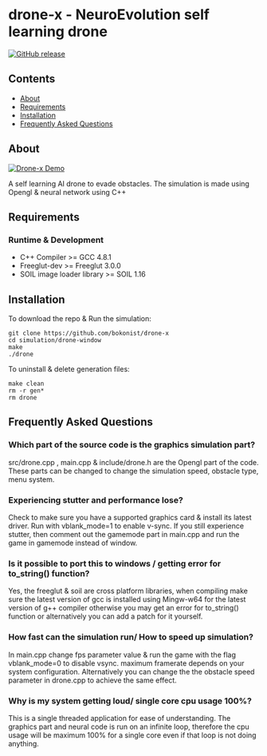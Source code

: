 # drone-x - NeuroEvolution self learning drone
[![GitHub release](https://img.shields.io/github/release/bokonist/drone-x.svg)](https://github.com/bokonist/drone-x/releases)

## Contents

- [About](#about)
- [Requirements](#requirements)
- [Installation](#installation)
- [Frequently Asked Questions](#frequently-asked-questions)

## About
[![Drone-x Demo](http://i.imgur.com/3N7J26U.jpg)](https://www.youtube.com/watch?v=gq39JeI6yxo "Drone-demo")

A self learning AI drone to evade obstacles. The simulation is made using Opengl & neural network using C++

## Requirements
### Runtime & Development

- C++ Compiler >= GCC 4.8.1
- Freeglut-dev >= Freeglut 3.0.0
- SOIL image loader library >= SOIL 1.16

## Installation
To download the repo & Run the simulation:

	git clone https://github.com/bokonist/drone-x
	cd simulation/drone-window
	make
	./drone

To uninstall & delete generation files:

	make clean
	rm -r gen*
	rm drone

## Frequently Asked Questions
### Which part of the source code is the graphics simulation part?
src/drone.cpp , main.cpp & include/drone.h are the Opengl part of the code. These parts can be changed to change the simulation speed, obstacle type, menu system.

### Experiencing stutter and performance lose?
Check to make sure you have a supported graphics card & install its latest driver. Run with vblank_mode=1 to enable v-sync. If you still experience stutter, then comment out the gamemode part in main.cpp and run the game in gamemode instead of window.

### Is it possible to port this to windows / getting error for to_string() function?
Yes, the freeglut & soil are cross platform libraries, when compiling make sure the latest version of gcc is installed using Mingw-w64 for the latest version of g++ compiler otherwise you may get an error for to_string() function or alternatively you can add a patch for it yourself.

### How fast can the simulation run/ How to speed up simulation?
In main.cpp change fps parameter value & run the game with the flag vblank_mode=0 to disable vsync. maximum framerate depends on your system configuration. Alternatively you can change the the obstacle speed parameter in drone.cpp to achieve the same effect.

### Why is my system getting loud/ single core cpu usage 100%?
This is a single threaded application for ease of understanding. The graphics part and neural code is run on an infinite loop, therefore the cpu usage will be maximum 100% for a single core even if that loop is not doing anything.




